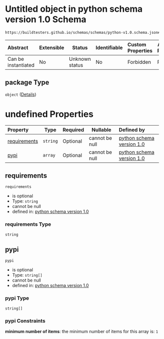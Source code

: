 # Untitled object in python schema version 1.0 Schema

```txt
https://buildtesters.github.io/schemas/schemas/python-v1.0.schema.json#/properties/package
```




| Abstract            | Extensible | Status         | Identifiable | Custom Properties | Additional Properties | Access Restrictions | Defined In                                                                         |
| :------------------ | ---------- | -------------- | ------------ | :---------------- | --------------------- | ------------------- | ---------------------------------------------------------------------------------- |
| Can be instantiated | No         | Unknown status | No           | Forbidden         | Forbidden             | none                | [python-v1.0.schema.json\*](../out/python-v1.0.schema.json "open original schema") |

## package Type

`object` ([Details](python-v1-properties-package.md))

# undefined Properties

| Property                      | Type     | Required | Nullable       | Defined by                                                                                                                                                                                                     |
| :---------------------------- | -------- | -------- | -------------- | :------------------------------------------------------------------------------------------------------------------------------------------------------------------------------------------------------------- |
| [requirements](#requirements) | `string` | Optional | cannot be null | [python schema version 1.0](python-v1-properties-package-properties-requirements.md "https&#x3A;//buildtesters.github.io/schemas/schemas/python-v1.0.schema.json#/properties/package/properties/requirements") |
| [pypi](#pypi)                 | `array`  | Optional | cannot be null | [python schema version 1.0](python-v1-properties-package-properties-pypi.md "https&#x3A;//buildtesters.github.io/schemas/schemas/python-v1.0.schema.json#/properties/package/properties/pypi")                 |

## requirements




`requirements`

-   is optional
-   Type: `string`
-   cannot be null
-   defined in: [python schema version 1.0](python-v1-properties-package-properties-requirements.md "https&#x3A;//buildtesters.github.io/schemas/schemas/python-v1.0.schema.json#/properties/package/properties/requirements")

### requirements Type

`string`

## pypi




`pypi`

-   is optional
-   Type: `string[]`
-   cannot be null
-   defined in: [python schema version 1.0](python-v1-properties-package-properties-pypi.md "https&#x3A;//buildtesters.github.io/schemas/schemas/python-v1.0.schema.json#/properties/package/properties/pypi")

### pypi Type

`string[]`

### pypi Constraints

**minimum number of items**: the minimum number of items for this array is: `1`

